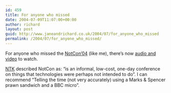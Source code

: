 ```yaml
---
id: 459
title: For anyone who missed
date: 2004-07-09T11:07:00+00:00
author: richard
layout: post
guid: http://www.janeandrichard.co.uk/2004/07/for_anyone_who_missed
permalink: /2004/07/for_anyone_who_missed/
---
```

For anyone who missed the [NotCon&#8217;04](http://www.notcon04.com) (like me), there&#8217;s now [audio and video](http://www.ejhp.net/notcon/) to watch. 

[NTK](http://www.ntk.net) described NotCon as: &#8220;is an informal, low-cost, one-day conference on things that technologies were perhaps not intended to do&#8221;. I can recommend &#8220;Telling the time (not very accurately) using a Marks & Spencer prawn sandwich and a BBC micro&#8221;.